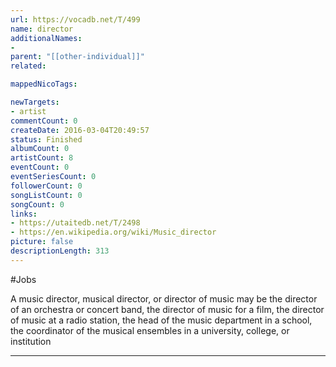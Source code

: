 ```yaml
---
url: https://vocadb.net/T/499
name: director
additionalNames: 
- 
parent: "[[other-individual]]"
related:

mappedNicoTags:

newTargets:
- artist
commentCount: 0
createDate: 2016-03-04T20:49:57
status: Finished
albumCount: 0
artistCount: 8
eventCount: 0
eventSeriesCount: 0
followerCount: 0
songListCount: 0
songCount: 0
links: 
- https://utaitedb.net/T/2498
- https://en.wikipedia.org/wiki/Music_director
picture: false
descriptionLength: 313
---
```


#Jobs

A music director, musical director, or director of music may be the director of an orchestra or concert band, the director of music for a film, the director of music at a radio station, the head of the music department in a school, the coordinator of the musical ensembles in a university, college, or institution

---

